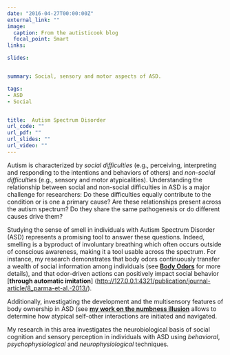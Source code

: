 ```yaml
---
date: "2016-04-27T00:00:00Z"
external_link: ""
image:
  caption: From the autisticook blog
  focal_point: Smart
links:

slides: 


summary: Social, sensory and motor aspects of ASD. 

tags:
- ASD
- Social


title:  Autism Spectrum Disorder
url_code: ""
url_pdf: ""
url_slides: ""
url_video: ""
---
```


Autism is characterized by *social difficulties* (e.g., perceiving, interpreting and responding to the intentions and behaviors of others) and *non-social difficulties* (e.g., sensory and motor atypicalities). Understanding the relationship between social and non-social difficulties in ASD is a major challenge for researchers: Do these difficulties equally contribute to the condition or is one a primary cause? Are these relationships present across the autism spectrum? Do they share the same pathogenesis or do different causes drive them?

Studying the sense of smell in individuals with Autism Spectrum Disorder (ASD) represents a promising tool to answer these questions. Indeed, smelling is a byproduct of involuntary breathing which often occurs outside of conscious awareness, making it a tool usable across the spectrum. For instance, my research demonstrates that body odors continuously transfer a wealth of social information among individuals (see [**Body Odors**](http://127.0.0.1:4321/project/body-odors/) for more details), and that odor-driven actions can positively impact social behavior [**through automatic imitation**] (http://127.0.0.1:4321/publication/journal-article/8_parma-et-al.-2013/).

Additionally, investigating the development and the multisensory features of body ownership in ASD (see [**my work on the numbness illusion**](http://127.0.0.1:4321/publication/journal-article/24_guerra-et-al.-2017/) allows to determine how atypical self-other interactions are initiated and navigated. 

My research in this area investigates the neurobiological basis of social cognition and sensory perception in individuals with ASD using *behavioral*, *psychophysiological* and *neurophysiological* techniques.


